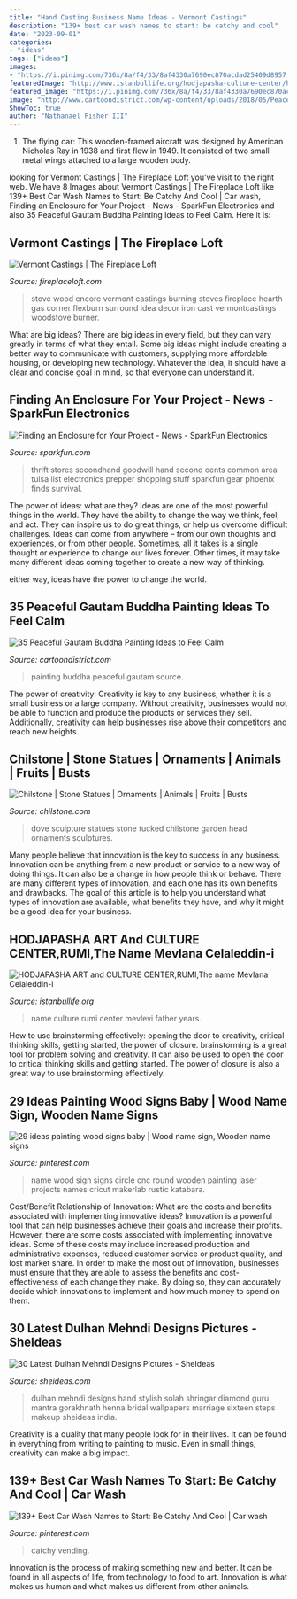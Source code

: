 ```yaml
---
title: "Hand Casting Business Name Ideas - Vermont Castings"
description: "139+ best car wash names to start: be catchy and cool"
date: "2023-09-01"
categories:
- "ideas"
tags: ["ideas"]
images:
- "https://i.pinimg.com/736x/8a/f4/33/8af4330a7690ec870acdad25409d8957.jpg"
featuredImage: "http://www.istanbullife.org/hodjapasha-culture-center/hodjapasha-dervish-show5-small.jpg"
featured_image: "https://i.pinimg.com/736x/8a/f4/33/8af4330a7690ec870acdad25409d8957.jpg"
image: "http://www.cartoondistrict.com/wp-content/uploads/2018/05/Peaceful-Gautam-Buddha-Painting-Ideas17.jpg"
ShowToc: true
author: "Nathanael Fisher III"
---
```



1. The flying car: This wooden-framed aircraft was designed by American Nicholas Ray in 1938 and first flew in 1949. It consisted of two small metal wings attached to a large wooden body.

	

		
looking for Vermont Castings | The Fireplace Loft you've visit to the right web. We have 8 Images about Vermont Castings | The Fireplace Loft like 139+ Best Car Wash Names to Start: Be Catchy And Cool | Car wash, Finding an Enclosure for Your Project - News - SparkFun Electronics and also 35 Peaceful Gautam Buddha Painting Ideas to Feel Calm. Here it is:
		
    
## Vermont Castings | The Fireplace Loft

<img loading=lazy src="https://fireplaceloft.com/wp-content/uploads/VermontCastings/Encore-6.jpg" onerror="this.onerror=null;this.src='https://tse4.mm.bing.net/th?id=OIP._WLk7Is_8qByv1va7AHIagHaK1&amp;pid=15.1';" alt="Vermont Castings | The Fireplace Loft">

_Source: fireplaceloft.com_

>stove wood encore vermont castings burning stoves fireplace hearth gas corner flexburn surround idea decor iron cast vermontcastings woodstove burner. 

	

What are big ideas?
There are big ideas in every field, but they can vary greatly in terms of what they entail. Some big ideas might include creating a better way to communicate with customers, supplying more affordable housing, or developing new technology. Whatever the idea, it should have a clear and concise goal in mind, so that everyone can understand it.

    
## Finding An Enclosure For Your Project - News - SparkFun Electronics

<img loading=lazy src="https://cdn.sparkfun.com/assets/home_page_posts/1/6/4/0/thrift_store.JPG" onerror="this.onerror=null;this.src='https://tse2.mm.bing.net/th?id=OIP.09_f0xp_ImzQE4HHki1ooAHaDb&amp;pid=15.1';" alt="Finding an Enclosure for Your Project - News - SparkFun Electronics">

_Source: sparkfun.com_

>thrift stores secondhand goodwill hand second cents common area tulsa list electronics prepper shopping stuff sparkfun gear phoenix finds survival. 

	

The power of ideas: what are they?
Ideas are one of the most powerful things in the world. They have the ability to change the way we think, feel, and act. They can inspire us to do great things, or help us overcome difficult challenges.
Ideas can come from anywhere – from our own thoughts and experiences, or from other people. Sometimes, all it takes is a single thought or experience to change our lives forever. Other times, it may take many different ideas coming together to create a new way of thinking.

 either way, ideas have the power to change the world.

    
## 35 Peaceful Gautam Buddha Painting Ideas To Feel Calm

<img loading=lazy src="http://www.cartoondistrict.com/wp-content/uploads/2018/05/Peaceful-Gautam-Buddha-Painting-Ideas17.jpg" onerror="this.onerror=null;this.src='https://tse3.mm.bing.net/th?id=OIP.iC7mWRPtExjGYUhmmk0RUAHaLT&amp;pid=15.1';" alt="35 Peaceful Gautam Buddha Painting Ideas to Feel Calm">

_Source: cartoondistrict.com_

>painting buddha peaceful gautam source. 

	

The power of creativity:
Creativity is key to any business, whether it is a small business or a large company. Without creativity, businesses would not be able to function and produce the products or services they sell. Additionally, creativity can help businesses rise above their competitors and reach new heights.

    
## Chilstone | Stone Statues | Ornaments | Animals | Fruits | Busts

<img loading=lazy src="https://www.chilstone.com/wp-content/uploads/2019/03/Dove-Statue-By-Ev.jpg" onerror="this.onerror=null;this.src='https://tse3.mm.bing.net/th?id=OIP.520ag0oSxFAoZzqVg5eB2QAAAA&amp;pid=15.1';" alt="Chilstone | Stone Statues | Ornaments | Animals | Fruits | Busts">

_Source: chilstone.com_

>dove sculpture statues stone tucked chilstone garden head ornaments sculptures. 

	

Many people believe that innovation is the key to success in any business. Innovation can be anything from a new product or service to a new way of doing things. It can also be a change in how people think or behave. There are many different types of innovation, and each one has its own benefits and drawbacks. The goal of this article is to help you understand what types of innovation are available, what benefits they have, and why it might be a good idea for your business.

    
## HODJAPASHA ART And CULTURE CENTER,RUMI,The Name Mevlana Celaleddin-i

<img loading=lazy src="http://www.istanbullife.org/hodjapasha-culture-center/hodjapasha-dervish-show5-small.jpg" onerror="this.onerror=null;this.src='https://tse1.mm.bing.net/th?id=OIP.cCmWC8-Sw_OqaBG1V3oXNwAAAA&amp;pid=15.1';" alt="HODJAPASHA ART and CULTURE CENTER,RUMI,The name Mevlana Celaleddin-i">

_Source: istanbullife.org_

>name culture rumi center mevlevi father years. 

	

How to use brainstorming effectively: opening the door to creativity, critical thinking skills, getting started, the power of closure.
brainstorming is a great tool for problem solving and creativity. It can also be used to open the door to critical thinking skills and getting started. The power of closure is also a great way to use brainstorming effectively.

    
## 29 Ideas Painting Wood Signs Baby | Wood Name Sign, Wooden Name Signs

<img loading=lazy src="https://i.pinimg.com/736x/8a/f4/33/8af4330a7690ec870acdad25409d8957.jpg" onerror="this.onerror=null;this.src='https://tse3.mm.bing.net/th?id=OIP.8HaS7qvy3MMqS-8Y1moTmAAAAA&amp;pid=15.1';" alt="29 ideas painting wood signs baby | Wood name sign, Wooden name signs">

_Source: pinterest.com_

>name wood sign signs circle cnc round wooden painting laser projects names cricut makerlab rustic katabara. 

	

Cost/Benefit Relationship of Innovation: What are the costs and benefits associated with implementing innovative ideas?
Innovation is a powerful tool that can help businesses achieve their goals and increase their profits. However, there are some costs associated with implementing innovative ideas. Some of these costs may include increased production and administrative expenses, reduced customer service or product quality, and lost market share. In order to make the most out of innovation, businesses must ensure that they are able to assess the benefits and cost-effectiveness of each change they make. By doing so, they can accurately decide which innovations to implement and how much money to spend on them.

    
## 30 Latest Dulhan Mehndi Designs Pictures - SheIdeas

<img loading=lazy src="http://www.sheideas.com/wp-content/uploads/2016/04/Stylish-Dulhan-Hand-Mehndi-Designs.jpg" onerror="this.onerror=null;this.src='https://tse1.mm.bing.net/th?id=OIP.TdVKONMqKtkTg9TrjDDXLwHaEK&amp;pid=15.1';" alt="30 Latest Dulhan Mehndi Designs Pictures - SheIdeas">

_Source: sheideas.com_

>dulhan mehndi designs hand stylish solah shringar diamond guru mantra gorakhnath henna bridal wallpapers marriage sixteen steps makeup sheideas india. 

	

Creativity is a quality that many people look for in their lives. It can be found in everything from writing to painting to music. Even in small things, creativity can make a big impact.

    
## 139+ Best Car Wash Names To Start: Be Catchy And Cool | Car Wash

<img loading=lazy src="https://i.pinimg.com/736x/ab/4c/a8/ab4ca85facc9cea08faa21679f6e6bdc.jpg" onerror="this.onerror=null;this.src='https://tse1.mm.bing.net/th?id=OIP.A6-8irfYxOrDtwhqQII-UgHaLG&amp;pid=15.1';" alt="139+ Best Car Wash Names to Start: Be Catchy And Cool | Car wash">

_Source: pinterest.com_

>catchy vending. 

	

Innovation is the process of making something new and better. It can be found in all aspects of life, from technology to food to art. Innovation is what makes us human and what makes us different from other animals.

